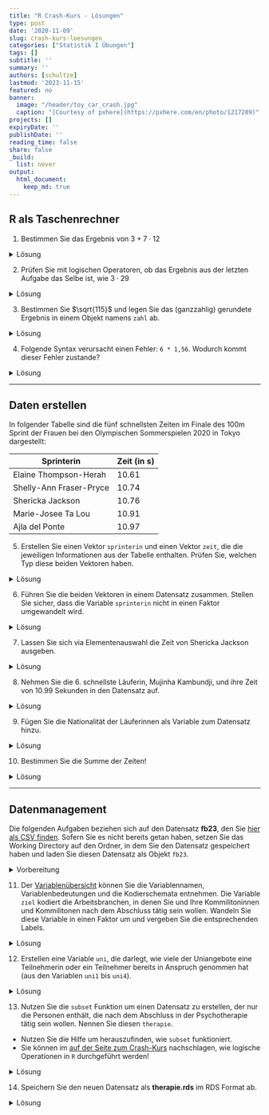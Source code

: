 ```yaml
---
title: "R Crash-Kurs - Lösungen" 
type: post
date: '2020-11-09' 
slug: crash-kurs-loesungen 
categories: ["Statistik I Übungen"] 
tags: [] 
subtitle: ''
summary: '' 
authors: [schultze] 
lastmod: '2023-11-15'
featured: no
banner:
  image: "/header/toy_car_crash.jpg"
  caption: "[Courtesy of pxhere](https://pxhere.com/en/photo/1217289)"
projects: []
expiryDate: ''
publishDate: ''
reading_time: false
share: false
_build:
  list: never
output:
  html_document:
    keep_md: true
---
```


## R als Taschenrechner



1. Bestimmen Sie das Ergebnis von $3 + 7 \cdot 12$

<details><summary>Lösung</summary>


```r
3 + 7 * 12
```

```
## [1] 87
```

</details>


2. Prüfen Sie mit logischen Operatoren, ob das Ergebnis aus der letzten Aufgabe das Selbe ist, wie $3 \cdot 29$

<details><summary>Lösung</summary>


```r
(3 + 7 * 12) == (3 * 29)
```

```
## [1] TRUE
```

</details>


3. Bestimmen Sie $\sqrt{115}$ und legen Sie das (ganzzahlig) gerundete Ergebnis in einem Objekt namens `zahl` ab.

<details><summary>Lösung</summary>


```r
zahl <- round(sqrt(115))
```

</details>


4. Folgende Syntax verursacht einen Fehler: `6 * 1,56`. Wodurch kommt dieser Fehler zustande?

<details><summary>Lösung</summary>


```r
6 * 1,56
```

```
## Error: <text>:1:6: unexpected ','
## 1: 6 * 1,
##          ^
```

In der Syntax wird fälschlicherweise das Komma als Dezimaltrennzeichen genutzt. Wenn man das Komma durch einen Punkt ersetzt, funktioniert die Syntax problemlos:


```r
6 * 1.56
```

```
## [1] 9.36
```

</details>


***

## Daten erstellen

In folgender Tabelle sind die fünf schnellsten Zeiten im Finale des 100m Sprint der Frauen bei den Olympischen Sommerspielen 2020 in Tokyo dargestellt:

Sprinterin | Zeit (in s)
------ | -----------
Elaine Thompson-Herah | 10.61
Shelly-Ann Fraser-Pryce | 10.74
Shericka Jackson | 10.76
Marie-Josee Ta Lou | 10.91
Ajla del Ponte | 10.97


5. Erstellen Sie einen Vektor `sprinterin` und einen Vektor `zeit`, die die jeweiligen Informationen aus der Tabelle enthalten. Prüfen Sie, welchen Typ diese beiden Vektoren haben.

<details><summary>Lösung</summary>

Erstellen der Vektoren:


```r
sprinterin <- c('Elaine Thompson-Herah', 'Shelly-Ann Fraser-Pryce', 'Shericka Jackson', 'Marie-Josee Ta Lou', 'Ajla del Ponte')
zeit <- c(10.61, 10.74, 10.76, 10.91, 10.97)
```

Prüfen der Typen:


```r
class(sprinterin)
```

```
## [1] "character"
```

```r
class(zeit)
```

```
## [1] "numeric"
```

`sprinterin` ist ein `character` weil es Text enthält; `zeit` ist numerisch.

</details>


6. Führen Sie die beiden Vektoren in einem Datensatz zusammen. Stellen Sie sicher, dass die Variable `sprinterin` nicht in einen Faktor umgewandelt wird.

<details><summary>Lösung</summary>

Per Voreinstellung wurden bis zur R-Version 4.0.0 `character` Vektoren beim Zusammenführen in `data.frame`s in den Typ `factor` umgewandelt. Sollten Sie also eine älter Version benutzen, kann es hier zu Komplikationen kommen:


```r
olymp <- data.frame(sprinterin, zeit)
str(olymp)
```

```
## 'data.frame':	5 obs. of  2 variables:
##  $ sprinterin: chr  "Elaine Thompson-Herah" "Shelly-Ann Fraser-Pryce" "Shericka Jackson" "Marie-Josee Ta Lou" ...
##  $ zeit      : num  10.6 10.7 10.8 10.9 11
```

In diesem Fall (R-Version 4.1.1) werden die Namen als `character` beibehalten. Das unterschiedliche Verhalten unterschiedlicher R-Versionen liegt daran, dass mit R-Version 4.0.0 die Voreinstellung des Arguments `stringsAsFactors` in der Funktion `data.frame()` geändert wurde. Das Argument und dessen Voreinstellung findet man mit `help(data.frame)`. Da steht im Abschnitt _Arguments_:

 | 
--- | ---------
`stringsAsFactors` | logical: should character vectors be converted to factors? The ‘factory-fresh’ default has been TRUE previously but has been changed to FALSE for R 4.0.0. |

In älteren Versionen muss dieses Argument also händisch auf `FALSE` gesetzt werden, um das gewünschte Ergebnis zu erreichen.


```r
olymp <- data.frame(sprinterin, zeit, stringsAsFactors = FALSE)
str(olymp)
```

```
## 'data.frame':	5 obs. of  2 variables:
##  $ sprinterin: chr  "Elaine Thompson-Herah" "Shelly-Ann Fraser-Pryce" "Shericka Jackson" "Marie-Josee Ta Lou" ...
##  $ zeit      : num  10.6 10.7 10.8 10.9 11
```

</details>


7. Lassen Sie sich via Elementenauswahl die Zeit von Shericka Jackson ausgeben.

<details><summary>Lösung</summary>


```r
olymp[3, 2]         # dirkete Auswahl via Position
```

```
## [1] 10.76
```

```r
olymp[3, 'zeit']    # Variablenauswahl per Name
```

```
## [1] 10.76
```

```r
olymp[olymp$sprinterin == 'Shericka Jackson', 'zeit']  # Filterauswahl
```

```
## [1] 10.76
```

</details>


8. Nehmen Sie die 6. schnellste Läuferin, Mujinha Kambundji, und ihre Zeit von  10.99 Sekunden in den Datensatz auf.

<details><summary>Lösung</summary>


```r
olymp[6, ] <- c('Muljinga Kambundji', 10.99)
olymp
```

```
##                sprinterin  zeit
## 1   Elaine Thompson-Herah 10.61
## 2 Shelly-Ann Fraser-Pryce 10.74
## 3        Shericka Jackson 10.76
## 4      Marie-Josee Ta Lou 10.91
## 5          Ajla del Ponte 10.97
## 6      Muljinga Kambundji 10.99
```

</details>


9. Fügen Sie die Nationalität der Läuferinnen als Variable zum Datensatz hinzu.

<details><summary>Lösung</summary>

Die Nationalitäten finden sich übersichtlich z.B. auf [der Wikipedia-Seite zum 100m Sprint in Tokyo](https://de.wikipedia.org/wiki/Olympische_Sommerspiele_2020/Leichtathletik_%E2%80%93_100_m_(Frauen)#Finale). 

Variante 1: Neuen Vektor erstellen und über `cbind` oder `data.frame` hinzufügen.


```r
nation <- c('Jamaika', 'Jamaika', 'Jamaika', 'Elfenbeinküste', 'Schweiz', 'Schweiz')
full <- data.frame(olymp, nation)   # via data.frame
# Alternative: via cbind
  # full <- cbind(olymp, nation)
full
```

```
##                sprinterin  zeit         nation
## 1   Elaine Thompson-Herah 10.61        Jamaika
## 2 Shelly-Ann Fraser-Pryce 10.74        Jamaika
## 3        Shericka Jackson 10.76        Jamaika
## 4      Marie-Josee Ta Lou 10.91 Elfenbeinküste
## 5          Ajla del Ponte 10.97        Schweiz
## 6      Muljinga Kambundji 10.99        Schweiz
```

Variante 2: Vektor direkt im Datensatz anlegen.


```r
olymp$nation <- c('Jamaika', 'Jamaika', 'Jamaika', 'Elfenbeinküste', 'Schweiz', 'Schweiz')
olymp
```

```
##                sprinterin  zeit         nation
## 1   Elaine Thompson-Herah 10.61        Jamaika
## 2 Shelly-Ann Fraser-Pryce 10.74        Jamaika
## 3        Shericka Jackson 10.76        Jamaika
## 4      Marie-Josee Ta Lou 10.91 Elfenbeinküste
## 5          Ajla del Ponte 10.97        Schweiz
## 6      Muljinga Kambundji 10.99        Schweiz
```


</details>


10. Bestimmen Sie die Summe der Zeiten!

<details><summary>Lösung</summary>

*Hinweis*: Die Summe des Objekts `zeit` ist hier nicht mehr angebracht, weil die 6. Sprinterin direkt dem Datensatz hinzugefügt wurde. Dadurch hat sich das Verhalten unseres Datensatzes geändert:


```r
sum(olymp$zeit)
```

```
## Error in sum(olymp$zeit): invalid 'type' (character) of argument
```

```r
str(olymp)
```

```
## 'data.frame':	6 obs. of  3 variables:
##  $ sprinterin: chr  "Elaine Thompson-Herah" "Shelly-Ann Fraser-Pryce" "Shericka Jackson" "Marie-Josee Ta Lou" ...
##  $ zeit      : chr  "10.61" "10.74" "10.76" "10.91" ...
##  $ nation    : chr  "Jamaika" "Jamaika" "Jamaika" "Elfenbeinküste" ...
```

Es entsteht ein Fehler, der besagt, dass `zeit` im Datensatz als `character` und nicht numerisch abgelegt ist. Das ist dadurch passiert, dass die Daten von Mujinga Kambundji händisch hinzufügt wurden. Es gibt zwei Möglichkeiten damit umzugehen. Die Erste ist eine ad-hoc Korrektur der Variablentypen:


```r
olymp$zeit <- as.numeric(olymp$zeit)
str(olymp)
```

```
## 'data.frame':	6 obs. of  3 variables:
##  $ sprinterin: chr  "Elaine Thompson-Herah" "Shelly-Ann Fraser-Pryce" "Shericka Jackson" "Marie-Josee Ta Lou" ...
##  $ zeit      : num  10.6 10.7 10.8 10.9 11 ...
##  $ nation    : chr  "Jamaika" "Jamaika" "Jamaika" "Elfenbeinküste" ...
```

Die Zweite ist es, das Problem bereits beim Hinzufügen von Daten zu umgehen. Dazu erstellen wir erst einmal den `olymp` Datensatz mit fünf Sprinterinnen aus den ursprünglichen Objekten erneut, um die Ausgangslage wiederherzustellen. Dann fügen wir die sechste Sprinterin eigenen, einzeiligen `data.frame` hinzu:


```r
olymp <- data.frame(sprinterin, zeit)
olymp[6, ] <- data.frame('Muljinga Kambundji', 10.99)
str(olymp)
```

```
## 'data.frame':	6 obs. of  2 variables:
##  $ sprinterin: chr  "Elaine Thompson-Herah" "Shelly-Ann Fraser-Pryce" "Shericka Jackson" "Marie-Josee Ta Lou" ...
##  $ zeit      : num  10.6 10.7 10.8 10.9 11 ...
```

In beiden Fällen kann anschließend mit `sum` gearbeitet werden:


```r
sum(olymp$zeit)
```

```
## [1] 64.98
```

</details>


***

## Datenmanagement

Die folgenden Aufgaben beziehen sich auf den Datensatz **fb23**, den Sie [<i class="fas fa-download"></i> hier als CSV finden](/daten/fb23.csv). Sofern Sie es nicht bereits getan haben, setzen Sie das Working Directory auf den Ordner, in dem Sie den Datensatz gespeichert haben und laden Sie diesen Datensatz als Objekt `fb23`.

<details><summary>Vorbereitung</summary>

Lokale Datei öffnen:


```r
setwd(...)
```

```r
fb23 <- read.table('fb23.csv', 
  header = TRUE, 
  sep = ',')
```

Online Datei öffnen:


```r
fb23 <- read.table('https://pandar.netlify.app/daten/fb23.csv', 
  header = TRUE,
  sep = ',')
```

</details>


11. Der [Variablenübersicht](/lehre/statistik-i/variablen.pdf) können Sie die Variablennamen, Variablenbedeutungen und die Kodierschemata entnehmen. Die Variable `ziel` kodiert die Arbeitsbranchen, in denen Sie und Ihre Kommilitoninnen und Kommilitonen nach dem Abschluss tätig sein wollen. Wandeln Sie diese Variable in einen Faktor um und vergeben Sie die entsprechenden Labels.

<details><summary>Lösung</summary>


```r
str(fb23$ziel)
```

```
##  int [1:179] 2 2 2 2 2 2 NA 4 2 2 ...
```

Variante 1: Umwandeln und anschließend Labels vergeben.


```r
# Umwandung von numeric in factor
fb23$ziel <- as.factor(fb23$ziel)
# Vergabe von levels
levels(fb23$ziel) <- c('Wirtschaft', 'Therapie', 'Forschung', 'Andere')
```

Variante 2: In einem Schritt umwandeln und Labels vergeben.


```r
fb23$ziel <- factor(fb23$ziel,
  labels = c('Wirtschaft', 'Therapie', 'Forschung', 'Andere'))
```


```r
str(fb23$ziel)
```

```
##  Factor w/ 4 levels "Wirtschaft","Therapie",..: 2 2 2 2 2 2 NA 4 2 2 ...
```

</details>


12. Erstellen eine Variable `uni`, die darlegt, wie viele der Uniangebote eine Teilnehmerin oder ein Teilnehmer bereits in Anspruch genommen hat (aus den Variablen `uni1` bis `uni4`).

<details><summary>Lösung</summary>

Variante 1: Taschenrechnen mit Vektoren.


```r
fb23$uni <- fb23$uni1 + fb23$uni2 + fb23$uni3 + fb23$uni4
str(fb23$uni)
```

```
##  int [1:179] 1 4 1 3 2 1 0 2 2 1 ...
```

Variante 2: Zeilen-spezifische Summen bilden.


```r
fb23$uni <- rowSums(fb23[, c('uni1', 'uni2', 'uni3', 'uni4')])
str(fb23$uni)
```

```
##  num [1:179] 1 4 1 3 2 1 0 2 2 1 ...
```

</details>


13. Nutzen Sie die `subset` Funktion um einen Datensatz zu erstellen, der nur die Personen enthält, die nach dem Abschluss in der Psychotherapie tätig sein wollen. Nennen Sie diesen `therapie`.
  + Nutzen Sie die Hilfe um herauszufinden, wie `subset` funktioniert.
  + Sie können im [auf der Seite zum Crash-Kurs](/lehre/statistik-i/crash-kurs) nachschlagen, wie logische Operationen in `R` durchgeführt werden!


<details><summary>Lösung</summary>


```r
help(subset)
```


```r
therapie <- subset(fb23,            # Voller Datensatz
  subset = fb23$ziel == 'Therapie'  # Auswahlkriterium
  )
str(therapie)
```

```
## 'data.frame':	106 obs. of  41 variables:
##  $ mdbf1_pre  : int  4 2 4 NA 3 3 3 2 3 3 ...
##  $ mdbf2_pre  : int  2 2 3 3 3 2 2 1 4 2 ...
##  $ mdbf3_pre  : int  3 4 2 2 2 3 2 2 1 1 ...
##  $ mdbf4_pre  : int  2 2 1 2 1 1 3 3 2 1 ...
##  $ mdbf5_pre  : int  3 2 3 2 2 1 2 4 1 3 ...
##  $ mdbf6_pre  : int  2 1 2 2 2 2 2 2 2 2 ...
##  $ mdbf7_pre  : int  4 3 3 1 1 2 3 3 1 3 ...
##  $ mdbf8_pre  : int  3 2 3 2 3 3 3 2 3 3 ...
##  $ mdbf9_pre  : int  2 4 1 2 3 3 2 3 1 1 ...
##  $ mdbf10_pre : int  3 2 3 3 2 4 2 2 2 3 ...
##  $ mdbf11_pre : int  3 2 1 2 2 1 2 4 1 1 ...
##  $ mdbf12_pre : int  1 1 2 3 2 2 3 2 3 3 ...
##  $ lz         : num  5.4 3.4 4.4 4.4 6.4 5.6 4.8 6 5.4 5.4 ...
##  $ extra      : num  3.5 3 4 3 4 4.5 2.5 3 4.5 4.5 ...
##  $ vertr      : num  1.5 3 3.5 4 4 4.5 3 3.5 3.5 3 ...
##  $ gewis      : num  4.5 4 5 3.5 3.5 4 3.5 4 3.5 4 ...
##  $ neuro      : num  5 5 2 4 3.5 4.5 4.5 4 3 3 ...
##  $ offen      : num  5 5 4.5 3.5 4 4 4 3 3 5 ...
##  $ prok       : num  1.8 3.1 1.5 1.6 2.7 3.3 2.4 3.1 2.7 2.6 ...
##  $ nerd       : num  4.17 3 2.33 2.83 3.83 ...
##  $ grund      : chr  "Berufsziel" "Interesse am Menschen" "Interesse und Berufsaussichten" "Wissenschaftliche Ergänzung zu meinen bisherigen Tätigkeiten (Arbeit in der psychiatrischen Akutpflege, Gestalt"| __truncated__ ...
##  $ fach       : int  4 4 4 4 4 4 4 NA 4 4 ...
##  $ ziel       : Factor w/ 4 levels "Wirtschaft","Therapie",..: 2 2 2 2 2 2 2 2 2 2 ...
##  $ wissen     : int  5 4 5 4 2 3 3 3 3 3 ...
##  $ therap     : int  5 5 5 5 4 5 5 5 5 4 ...
##  $ lerntyp    : int  3 3 1 3 3 1 3 3 1 1 ...
##  $ hand       : int  2 2 2 2 2 2 1 2 2 2 ...
##  $ job        : int  1 1 1 1 2 2 1 2 2 2 ...
##  $ ort        : int  2 1 1 1 1 2 1 2 1 1 ...
##  $ ort12      : int  2 1 2 2 2 1 2 1 2 2 ...
##  $ wohnen     : int  4 1 1 1 1 2 3 2 1 1 ...
##  $ uni1       : int  0 1 0 1 0 0 0 0 0 0 ...
##  $ uni2       : int  1 1 1 1 1 1 1 1 1 1 ...
##  $ uni3       : int  0 1 0 0 1 0 1 0 1 1 ...
##  $ uni4       : int  0 1 0 1 0 0 0 0 0 0 ...
##  $ attent_pre : int  6 6 6 6 6 6 5 5 6 5 ...
##  $ gs_post    : num  3 2.75 4 2.5 3.75 NA 3.75 2.5 3.5 3.25 ...
##  $ wm_post    : num  2 1 3.75 2.75 3 NA 3.25 2 1.5 3 ...
##  $ ru_post    : num  2.25 1.5 3.75 3.5 3 NA 2.75 2.75 3.25 2.5 ...
##  $ attent_post: int  6 5 6 6 6 NA 5 3 6 5 ...
##  $ uni        : num  1 4 1 3 2 1 2 1 2 2 ...
```

</details>

  
14. Speichern Sie den neuen Datensatz als **therapie.rds** im RDS Format ab.

<details><summary>Lösung</summary>


```r
saveRDS(therapie, 'therapie.rds')
```

</details>
